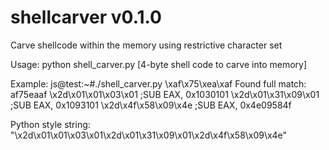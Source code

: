 # shellcarver v0.1.0
Carve shellcode within the memory using restrictive character set

Usage: python shell_carver.py [4-byte shell code to carve into memory]

Example:
js@test:~#./shell_carver.py \xaf\x75\xea\xaf
Found full match: af75eaaf
\x2d\x01\x01\x03\x01 ;SUB EAX, 0x1030101
\x2d\x01\x31\x09\x01 ;SUB EAX, 0x1093101
\x2d\x4f\x58\x09\x4e ;SUB EAX, 0x4e09584f

Python style string:
"\x2d\x01\x01\x03\x01\x2d\x01\x31\x09\x01\x2d\x4f\x58\x09\x4e"
